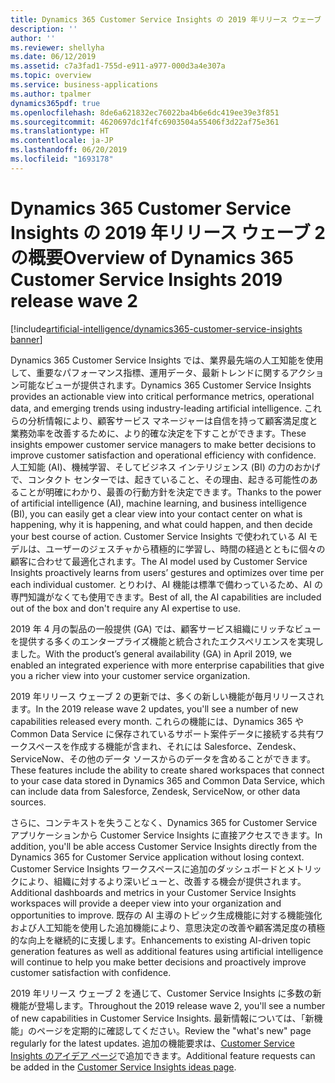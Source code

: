 ```yaml
---
title: Dynamics 365 Customer Service Insights の 2019 年リリース ウェーブ 2 の概要
description: ''
author: ''
ms.reviewer: shellyha
ms.date: 06/12/2019
ms.assetid: c7a3fad1-755d-e911-a977-000d3a4e307a
ms.topic: overview
ms.service: business-applications
ms.author: tpalmer
dynamics365pdf: true
ms.openlocfilehash: 8de6a621832ec76022ba4b6e6dc419ee39e3f851
ms.sourcegitcommit: 4620697dc1f4fc6903504a55406f3d22af75e361
ms.translationtype: HT
ms.contentlocale: ja-JP
ms.lasthandoff: 06/20/2019
ms.locfileid: "1693178"
---
```

# <a name="overview-of-dynamics-365-customer-service-insights-2019-release-wave-2"></a><span data-ttu-id="8db21-102">Dynamics 365 Customer Service Insights の 2019 年リリース ウェーブ 2 の概要</span><span class="sxs-lookup"><span data-stu-id="8db21-102">Overview of Dynamics 365 Customer Service Insights 2019 release wave 2</span></span>
[!include[artificial-intelligence/dynamics365-customer-service-insights banner](../includes/artificial-intelligence/dynamics365-customer-service-insights.md)]

<span data-ttu-id="8db21-103">Dynamics 365 Customer Service Insights では、業界最先端の人工知能を使用して、重要なパフォーマンス指標、運用データ、最新トレンドに関するアクション可能なビューが提供されます。</span><span class="sxs-lookup"><span data-stu-id="8db21-103">Dynamics 365 Customer Service Insights provides an actionable view into critical performance metrics, operational data, and emerging trends using industry-leading artificial intelligence.</span></span> <span data-ttu-id="8db21-104">これらの分析情報により、顧客サービス マネージャーは自信を持って顧客満足度と業務効率を改善するために、より的確な決定を下すことができます。</span><span class="sxs-lookup"><span data-stu-id="8db21-104">These insights empower customer service managers to make better decisions to improve customer satisfaction and operational efficiency with confidence.</span></span> <span data-ttu-id="8db21-105">人工知能 (AI)、機械学習、そしてビジネス インテリジェンス (BI) の力のおかげで、コンタクト センターでは、起きていること、その理由、起きる可能性のあることが明確にわかり、最善の行動方針を決定できます。</span><span class="sxs-lookup"><span data-stu-id="8db21-105">Thanks to the power of artificial intelligence (AI), machine learning, and business intelligence (BI), you can easily get a clear view into your contact center on what is happening, why it is happening, and what could happen, and then decide your best course of action.</span></span> <span data-ttu-id="8db21-106">Customer Service Insights で使われている AI モデルは、ユーザーのジェスチャから積極的に学習し、時間の経過とともに個々の顧客に合わせて最適化されます。</span><span class="sxs-lookup"><span data-stu-id="8db21-106">The AI model used by Customer Service Insights proactively learns from users’ gestures and optimizes over time per each individual customer.</span></span> <span data-ttu-id="8db21-107">とりわけ、AI 機能は標準で備わっているため、AI の専門知識がなくても使用できます。</span><span class="sxs-lookup"><span data-stu-id="8db21-107">Best of all, the AI capabilities are included out of the box and don't require any AI expertise to use.</span></span>   

<span data-ttu-id="8db21-108">2019 年 4 月の製品の一般提供 (GA) では、顧客サービス組織にリッチなビューを提供する多くのエンタープライズ機能と統合されたエクスペリエンスを実現しました。</span><span class="sxs-lookup"><span data-stu-id="8db21-108">With the product’s general availability (GA) in April 2019, we enabled an integrated experience with more enterprise capabilities that give you a richer view into your customer service organization.</span></span> 

<span data-ttu-id="8db21-109">2019 年リリース ウェーブ 2 の更新では、多くの新しい機能が毎月リリースされます。</span><span class="sxs-lookup"><span data-stu-id="8db21-109">In the 2019 release wave 2 updates, you'll see a number of new capabilities released every month.</span></span> <span data-ttu-id="8db21-110">これらの機能には、Dynamics 365 や Common Data Service に保存されているサポート案件データに接続する共有ワークスペースを作成する機能が含まれ、それには Salesforce、Zendesk、ServiceNow、その他のデータ ソースからのデータを含めることができます。</span><span class="sxs-lookup"><span data-stu-id="8db21-110">These features include the ability to create shared workspaces that connect to your case data stored in Dynamics 365 and Common Data Service, which can include data from Salesforce, Zendesk, ServiceNow, or other data sources.</span></span> 

<span data-ttu-id="8db21-111">さらに、コンテキストを失うことなく、Dynamics 365 for Customer Service アプリケーションから Customer Service Insights に直接アクセスできます。</span><span class="sxs-lookup"><span data-stu-id="8db21-111">In addition, you'll be able access Customer Service Insights directly from the Dynamics 365 for Customer Service application without losing context.</span></span> <span data-ttu-id="8db21-112">Customer Service Insights ワークスペースに追加のダッシュボードとメトリックにより、組織に対するより深いビューと、改善する機会が提供されます。</span><span class="sxs-lookup"><span data-stu-id="8db21-112">Additional dashboards and metrics in your Customer Service Insights workspaces will provide a deeper view into your organization and opportunities to improve.</span></span> <span data-ttu-id="8db21-113">既存の AI 主導のトピック生成機能に対する機能強化および人工知能を使用した追加機能により、意思決定の改善や顧客満足度の積極的な向上を継続的に支援します。</span><span class="sxs-lookup"><span data-stu-id="8db21-113">Enhancements to existing AI-driven topic generation features as well as additional features using artificial intelligence will continue to help you make better decisions and proactively improve customer satisfaction with confidence.</span></span>

<span data-ttu-id="8db21-114">2019 年リリース ウェーブ 2 を通じて、Customer Service Insights に多数の新機能が登場します。</span><span class="sxs-lookup"><span data-stu-id="8db21-114">Throughout the 2019 release wave 2, you'll see a number of new capabilities in Customer Service Insights.</span></span> <span data-ttu-id="8db21-115">最新情報については、「新機能」のページを定期的に確認してください。</span><span class="sxs-lookup"><span data-stu-id="8db21-115">Review the "what's new" page regularly for the latest updates.</span></span> <span data-ttu-id="8db21-116">追加の機能要求は、[Customer Service Insights のアイデア ページ](https://aka.ms/csiideas)で追加できます。</span><span class="sxs-lookup"><span data-stu-id="8db21-116">Additional feature requests can be added in the [Customer Service Insights ideas page](https://aka.ms/csiideas).</span></span>

